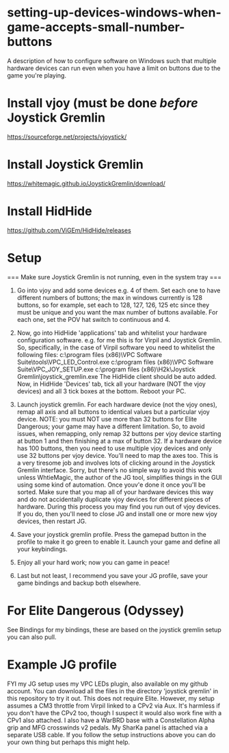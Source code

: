 # setting-up-devices-windows-when-game-accepts-small-number-buttons
A description of how to configure software on Windows such that multiple hardware devices can run even when you have a limit on buttons due to the game you're playing.

# Install vjoy (must be done _before_ Joystick Gremlin
  https://sourceforge.net/projects/vjoystick/

# Install Joystick Gremlin
  https://whitemagic.github.io/JoystickGremlin/download/
  
# Install HidHide
  https://github.com/ViGEm/HidHide/releases
  
# Setup
  === Make sure Joystick Gremlin is not running, even in the system tray === 
  1) Go into vjoy and add some devices e.g. 4 of them.  Set each one to have different numbers of buttons; the max in windows currently is 128 buttons, so for example, set each to 128, 127, 126, 125 etc since they must be unique and you want the max number of buttons available.
  For each one, set the POV hat switch to continuous and 4.
  
  2) Now, go into HidHide 'applications' tab and whitelist your hardware configuration software.  e.g. for me this is for Virpil and Joystick Gremlin.
  So, specifically, in the case of Virpil software you need to whitelist the following files:
    c:\program files (x86)\VPC Software Suite\tools\VPC_LED_Control.exe
    c:\program files (x86)\VPC Software Suite\VPC_JOY_SETUP.exe
    c:\program files (x86)\H2k\Joystick Gremlin\joystick_gremlin.exe
  The HidHide client should be auto added.
  Now, in HidHide 'Devices' tab, tick all your hardware (NOT the vjoy devices) and all 3 tick boxes at the bottom.
  Reboot your PC.
  
  3) Launch joystick gremlin.  For each hardware device (not the vjoy ones), remap all axis and all buttons to identical values but a particular vjoy device.  NOTE: you must NOT use more than 32 buttons for Elite Dangerous; your game may have a different limitation.  So, to avoid issues, when remapping, only remap 32 buttons per vjoy device starting at button 1 and then finishing at a max of button 32.  If a hardware device has 100 buttons, then you need to use multiple vjoy devices and only use 32 buttons per vjoy device.  You'll need to map the axes too.
  This is a very tiresome job and involves lots of clicking around in the Joystick Gremlin interface.  Sorry, but there's no simple way to avoid this work unless WhtieMagic, the author of the JG tool, simplifies things in the GUI using some kind of automation.  Once youv'e done it once you'll be sorted.
  Make sure that you map all of your hardware devices this way and do not accidentally duplicate vjoy devices for different pieces of hardware.
  During this process you may find you run out of vjoy devices.  If you do, then you'll need to close JG and install one or more new vjoy devices, then restart JG.
  
  4) Save your joystick gremlin profile.
  Press the gamepad button in the profile to make it go green to enable it.
  Launch your game and define all your keybindings.
  
  5) Enjoy all your hard work; now you can game in peace!
  
  6) Last but not least, I recommend you save your JG profile, save your game bindings and backup both elsewhere. 
  
   
# For Elite Dangerous (Odyssey)
  See Bindings for my bindings, these are based on the joystick gremlin setup you can also pull.

# Example JG profile
  FYI my JG setup uses my VPC LEDs plugin, also available on my github account.
  You can download all the files in the directory 'joystick gremlin' in this repository to try it out.  This does not require Elite.
  However, my setup assumes a CM3 throttle from Virpil linked to a CPv2 via Aux.  It's harmless if you don't have the CPv2 too, though I suspect it would also work fine with a CPv1 also attached.  I also have a WarBRD base with a Constellation Alpha grip and MFG crosswinds v2 pedals.  My SharKa panel is attached via a separate USB cable.  If you follow the setup instructions above you can do your own thing but perhaps this might help.
  
  
